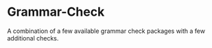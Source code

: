 # Grammar-Check
A combination of a few available grammar check packages with a few additional checks. 
